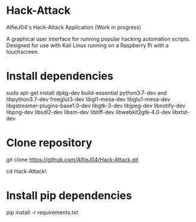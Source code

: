 # Hack-Attack

AlfieJ04's Hack-Attack Application (Work in progress)

A graphical user interface for running popular hacking automation scripts.
Designed for use with Kali Linux running on a Raspberry Pi with a touchscreen.

# Install dependencies

sudo apt-get install dpkg-dev build-essential python3.7-dev and libpython3.7-dev freeglut3-dev libgl1-mesa-dev libglu1-mesa-dev libgstreamer-plugins-base1.0-dev libgtk-3-dev libjpeg-dev libnotify-dev libpng-dev libsdl2-dev libsm-dev libtiff-dev libwebkit2gtk-4.0-dev libxtst-dev

# Clone repository

git clone https://github.com/AlfieJ04/Hack-Attack.git

cd Hack-Attack\

# Install pip dependencies

pip install -r requirements.txt
